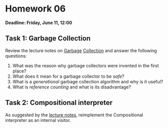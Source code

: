 # Homework 06

**Deadline: Friday, June 11, 12:00**

## Task 1: Garbage Collection

Review the lecture notes on [Garbage](https://github.com/ps-tuebingen-courses/pl1-2021/blob/master/lecturenotes/10-bcfae.scala) [Collection](https://github.com/ps-tuebingen-courses/pl1-2021/blob/master/lecturenotes/11-gc.scala)
and answer the following questions:

1. What was the reason why garbage collectors were invented in the first place?
2. What does it mean for a garbage collector to be _safe_?
3. What is a _generational_ garbage collection algorithm and why is it useful?
4. What is _reference counting_ and what is its disadvantage?

## Task 2: Compositional interpreter

As suggested by the [lecture notes](https://github.com/ps-tuebingen-courses/pl1-2021/blob/master/lecturenotes/12-syntacticvsmeta.scala#L68), reimplement the Compositional interpreter as an internal visitor.
